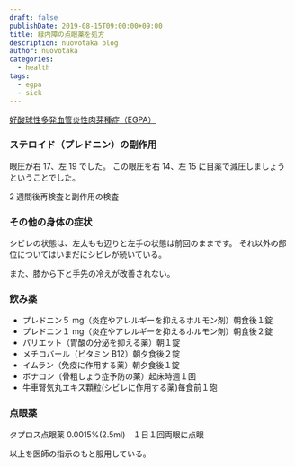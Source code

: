 ```yaml
---
draft: false
publishDate: 2019-08-15T09:00:00+09:00
title: 緑内障の点眼薬を処方
description: nuovotaka blog
author: nuovotaka
categories:
  - health
tags:
  - egpa
  - sick
---
```


[好酸球性多発血管炎性肉芽種症（EGPA）](https://www.jrs.or.jp/citizen/disease/c/c-06.html)

### ステロイド（プレドニン）の副作用

眼圧が右 17、左 19 でした。
この眼圧を右 14、左 15 に目薬で減圧しましょうということでした。

2 週間後再検査と副作用の検査

### その他の身体の症状

シビレの状態は、左太もも辺りと左手の状態は前回のままです。
それ以外の部位についてはいまだにシビレが続いている。

また、膝から下と手先の冷えが改善されない。

### 飲み薬

- プレドニン５ mg（炎症やアレルギーを抑えるホルモン剤）朝食後１錠
- プレドニン１ mg（炎症やアレルギーを抑えるホルモン剤）朝食後２錠
- パリエット（胃酸の分泌を抑える薬）朝１錠
- メチコバール（ビタミン B12）朝夕食後２錠
- イムラン（免疫に作用する薬）朝夕食後１錠
- ボナロン（骨粗しょう症予防の薬）起床時週１回
- 牛車腎気丸エキス顆粒(シビレに作用する薬)毎食前１砲

### 点眼薬

タプロス点眼薬 0.0015%(2.5ml)　１日１回両眼に点眼

以上を医師の指示のもと服用している。
